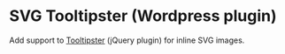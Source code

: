# SVG Tooltipster (Wordpress plugin)

Add support to [Tooltipster](http://iamceege.github.io/tooltipster/) (jQuery plugin) for inline SVG images.

